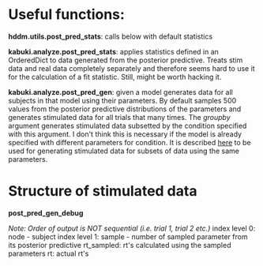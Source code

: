 # Useful functions:

**hddm.utils.post_pred_stats**: calls below with default statistics  

**kabuki.analyze.post_pred_stats**: applies statistics defined in an OrderedDict to data generated from the posterior predictive. Treats stim data and real data completely separately and therefore seems hard to use it for the calculation of a fit statistic. Still, might be worth hacking it.

**kabuki.analyze.post_pred_gen**: given a model generates data for all subjects in that model using their parameters. By default samples 500 values from the posterior predictive distributions of the parameters and generates stimulated data for all trials that many times. The *groupby* argument generates stimulated data subsetted by the condition specified with this argument. I don't think this is necessary if the model is already specified with different parameters for condition. It is described [here](http://ski.clps.brown.edu/hddm_docs/tutorial_post_pred.html) to be used for generating stimulated data for subsets of data using the same parameters.

# Structure of stimulated data

**post_pred_gen_debug**

*Note: Order of output is NOT sequential (i.e. trial 1, trial 2 etc.)*
index level 0: node - subject
index level 1: sample - number of sampled parameter from its posterior predictive
rt_sampled: rt's calculated using the sampled parameters
rt: actual rt's
